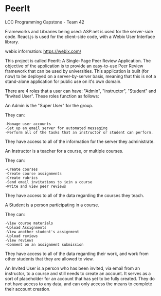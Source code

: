 # PeerIt
LCC Programming Capstone - Team 42

Frameworks and Libraries being used:
  ASP.net is used for the server-side code.
  React.js is used for the client-side code, with a Webix User Interface library.
  
  webix information: https://webix.com/
  
This project is called PeerIt: A Single-Page Peer Review Application. The objective of the application is to provide an easy-to-use Peer Review framework that can be used by universities. This application is built (for now) to be deployed on a server-by-server basis, meaning that this is not a stand-alone application for public use on it's own domain.

There are 4 roles that a user can have: "Admin", "Instructor", "Student" and "Invited User". These roles function as follows:

  An Admin is the "Super User" for the group.
  
  They can:
  
    -Manage user accounts
    -Set up an email server for automated messaging
    -Perform all of the tasks that an instructor or student can perform.
    
  They have access to all of the information for the server they administrate.
  
  An Instructor is a teacher for a course, or multiple courses.
  
  They can:
  
    -Create courses
    -Create course assignments
    -Create rubrics
    -Send email invitations to join a course
    -Write and view peer reviews
    
  They have access to all of the data regarding the courses they teach.
  
  A Student is a person participating in a course.
  
  They can:
  
    -View course materials
    -Upload Assignments
    -View another student's assignment
    -Upload reviews
    -View reviews
    -Comment on an assignment submission
    
  They have access to all of the data regarding their work, and work from other students that they are allowed to view.
  
  An Invited User is a person who has been invited, via email from an instructor, to a course and still needs to create an account. It serves as a sort of placeholder for an account that has yet to be fully created. They do not have access to any data, and can only access the means to complete their account creation.
